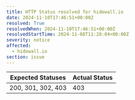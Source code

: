 ```yaml
---
title: HTTP Status resolved for hidewall.io
date: 2024-11-10T17:46:51+00:00Z
resolved: True
resolvedWhen: 2024-11-10T17:46:51+00:00Z
resolvedStartTime: 2024-11-08T11:28:04+00:00Z
severity: notice
affected:
  - hidewall.io
section: issue
---
```


| Expected Statuses | Actual Status  |
|-------------------|----------------|
| 200, 301, 302, 403 | 403 |
